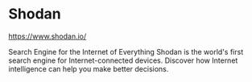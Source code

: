 # Shodan


https://www.shodan.io/

Search Engine for the Internet of Everything
Shodan is the world's first search engine for Internet-connected devices. Discover how Internet intelligence can help you make better decisions.



